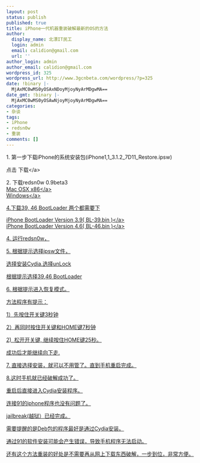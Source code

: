 ```yaml
---
layout: post
status: publish
published: true
title: iPhone一代机器重装破解最新的OS的方法
author:
  display_name: 北漂IT民工
  login: admin
  email: calidion@gmail.com
  url: ''
author_login: admin
author_email: calidion@gmail.com
wordpress_id: 325
wordpress_url: http://www.3gcnbeta.com/wordpress/?p=325
date: !binary |-
  MjAxMC0wMS0yOSAxNDoyMjoyNyArMDgwMA==
date_gmt: !binary |-
  MjAxMC0wMS0yOSAwNjoyMjoyNyArMDgwMA==
categories:
- 杂谈
tags:
- iPhone
- redsn0w
- 重装
comments: []
---
```

<p>1. 第一步下载iPhone的系统安装包(iPhone1,1_3.1.2_7D11_Restore.ipsw)</p>
<p>点击&nbsp;<a style="text-decoration: none;" title="下载iPhone" href="http:&#47;&#47;appldnld.apple.com.edgesuite.net&#47;content.info.apple.com&#47;iPhone&#47;061-7265.20091008.Xsd32&#47;iPhone1,2_3.1.2_7D11_Restore.ipsw" target="_blank">下载<&#47;a></p>
<p>2. 下载redsn0w 0.9beta3<br />
<a title="http:&#47;&#47;iphwn.org&#47;redsn0w-mac_0.9beta3_gsfix.zip" rel="nofollow" href="http:&#47;&#47;iphwn.org&#47;redsn0w-mac_0.9beta3_gsfix.zip">Mac OSX x86<&#47;a><br />
<a title="http:&#47;&#47;iphwn.org&#47;redsn0w-win_0.9beta3_gsfix.zip" rel="nofollow" href="http:&#47;&#47;iphwn.org&#47;redsn0w-win_0.9beta3_gsfix.zip">Windows<&#47;a></p>
<p>4.下载39, 46 BootLoader 两个都需要下</p>
<p><a href="http:&#47;&#47;cid-07e51db788bf0866.skydrive.live.com&#47;self.aspx&#47;iPhone&#47;BootLoaders&#47;BL-39.bin">iPhone BootLoader Version 3.9( BL-39.bin )<&#47;a><br />
<a href="http:&#47;&#47;cid-07e51db788bf0866.skydrive.live.com&#47;self.aspx&#47;iPhone&#47;BootLoaders&#47;BL-46.bin">iPhone BootLoader Version 4.6( BL-46.bin )<&#47;a></p>
<p>4. 运行redsn0w，</p>
<p>5. 根据提示选择ipsw文件，</p>
<p>选择安装Cydia.选择unLock</p>
<p>根据提示选择39,46 BootLoader</p>
<p>6. 根据提示进入恢复模式。</p>
<p>方法程序有提示：</p>
<p>1）先按住开关键3秒钟</p>
<p>2）再同时按住开关键和HOME键7秒钟</p>
<p>2) &nbsp;松开开关键, 继续按住HOME键25秒。</p>
<p>成功后才能继续向下走.</p>
<p>7. 直接选择安装，就可以不用管了。直到手机重启完成。</p>
<p>8.这时手机就已经破解成功了。</p>
<p>重启后直接进入Cydia安装程序。</p>
<p>连接91的iphone程序也没有问题了。</p>
<p>jailbreak(越狱）已经完成。</p>
<p>需要提醒的是Deb包的程序最好是通过Cydia安装。</p>
<p>通过91的软件安装可能会产生错误，导致手机程序无法启动。</p>
<p>还有这个方法重装的好处是不需要再从网上下载东西破解，一步到位，非常方便。</p>
